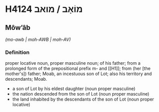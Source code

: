 # H4124 מוֹאָב / מואב

## Môwʼâb

_(mo-awb | moh-AWB | moh-AV)_

### Definition

proper locative noun, proper masculine noun; of his father; from a prolonged form of the prepositional prefix m- and [[H1]]; from (her [the mother's]) father; Moab, an incestuous son of Lot; also his territory and descendants; Moab.

- a son of Lot by his eldest daughter (noun proper masculine)
- the nation descended from the son of Lot (noun proper masculine)
- the land inhabited by the descendants of the son of Lot (noun proper locative)
